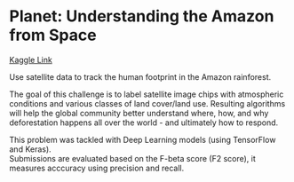 # Planet: Understanding the Amazon from Space

[Kaggle Link](https://www.kaggle.com/c/planet-understanding-the-amazon-from-space)

Use satellite data to track the human footprint in the Amazon rainforest.  

The goal of this challenge is to label satellite image chips with atmospheric conditions and various classes of land cover/land use. Resulting algorithms will help the global community better understand where, how, and why deforestation happens all over the world - and ultimately how to respond.

This problem was tackled with Deep Learning models (using TensorFlow and Keras).  
Submissions are evaluated based on the F-beta score (F2 score), it measures acccuracy using precision and recall.


